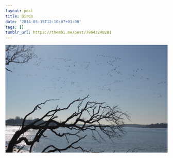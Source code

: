 ```yaml
---
layout: post
title: Birds
date: '2014-03-15T12:10:07+01:00'
tags: []
tumblr_url: https://thembi.me/post/79643248281
---
```

 ![](/files/tumblr_n2h5ovrMf71tq106bo1_1280.jpg)  
